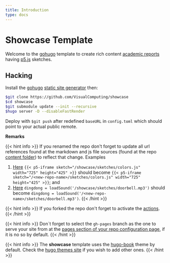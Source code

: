 ```yaml
---
title: Introduction
type: docs
---
```


# Showcase Template

Welcome to the [gohugo](https://gohugo.io/) template to create rich content [academic reports](https://www.wordy.com/writers-workshop/writing-an-academic-report/) having [p5.js](https://p5js.org/) sketches.

## Hacking

Install the [gohugo](https://gohugo.io/) [static site generator](https://jamstack.org/generators/) then:

```sh
$git clone https://github.com/VisualComputing/showcase
$cd showcase
$git submodule update --init --recursive
$hugo server -D --disableFastRender
```

Deploy with `$git push` after redefined `baseURL` in `config.toml` which should point to your actual public remote.

**Remarks**

{{< hint info >}}
If you renamed the repo don't forget to update all url references found at the markdown and js file sources (found at the repo [content folder](https://github.com/VisualComputing/showcase/tree/main/content)) to reflect that change. Examples
1. [Here](https://github.com/VisualComputing/showcase/blob/main/content/docs/shortcodes/p5/iframe.md) `{{< p5-iframe sketch="/showcase/sketches/colors.js" width="725" height="425" >}}` should become `{{< p5-iframe sketch="/<new-repo-name>/sketches/colors.js" width="725" height="425" >}}`; and
2. [Here](https://github.com/VisualComputing/showcase/blob/main/content/sketches/sound.js) `dingdong = loadSound('/showcase/sketches/doorbell.mp3')` should become `dingdong = loadSound('/<new-repo-name>/sketches/doorbell.mp3')`.
{{< /hint >}}

{{< hint info >}}
If you forked the repo don't forget to activate the [actions](https://github.com/VisualComputing/showcase/actions).
{{< /hint >}}

{{< hint info >}}
Don´t forget to select the `gh-pages` branch as the one to serve your site from at the [pages section of your repo configuration page](https://docs.github.com/en/pages/getting-started-with-github-pages/configuring-a-publishing-source-for-your-github-pages-site), if it is no so by default.
{{< /hint >}}

{{< hint info >}}
The **showcase** template uses the [hugo-book](https://github.com/alex-shpak/hugo-book) theme by default. Check the [hugo themes site](https://themes.gohugo.io/) if you wish to add other ones.
{{< /hint >}}